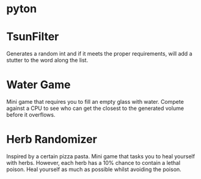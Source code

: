# pyton
# **TsunFilter**<br />
Generates a random int and if it meets the proper requirements, will add a stutter to the word along the list.

# **Water Game**<br />
Mini game that requires you to fill an empty glass with water. Compete against a CPU to see who can get the closest to the generated volume before it overflows.

# **Herb Randomizer**<br />
Inspired by a certain pizza pasta. Mini game that tasks you to heal yourself with herbs. However, each herb has a 10% chance to contain a lethal poison. Heal yourself as much as possible whilst avoiding the poison.
